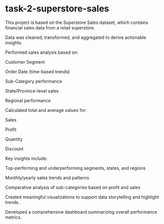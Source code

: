 # task-2-superstore-sales
This project is based on the Superstore Sales dataset, which contains financial sales data from a retail superstore.

Data was cleaned, transformed, and aggregated to derive actionable insights.

Performed sales analysis based on:

Customer Segment

Order Date (time-based trends)

Sub-Category performance

State/Province-level sales

Regional performance

Calculated total and average values for:

Sales

Profit

Quantity

Discount

Key insights include:

Top-performing and underperforming segments, states, and regions

Monthly/yearly sales trends and patterns

Comparative analysis of sub-categories based on profit and sales

Created meaningful visualizations to support data storytelling and highlight trends.

Developed a comprehensive dashboard summarizing overall performance metrics.
